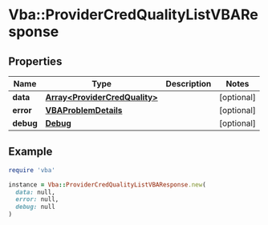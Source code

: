 # Vba::ProviderCredQualityListVBAResponse

## Properties

| Name | Type | Description | Notes |
| ---- | ---- | ----------- | ----- |
| **data** | [**Array&lt;ProviderCredQuality&gt;**](ProviderCredQuality.md) |  | [optional] |
| **error** | [**VBAProblemDetails**](VBAProblemDetails.md) |  | [optional] |
| **debug** | [**Debug**](Debug.md) |  | [optional] |

## Example

```ruby
require 'vba'

instance = Vba::ProviderCredQualityListVBAResponse.new(
  data: null,
  error: null,
  debug: null
)
```


